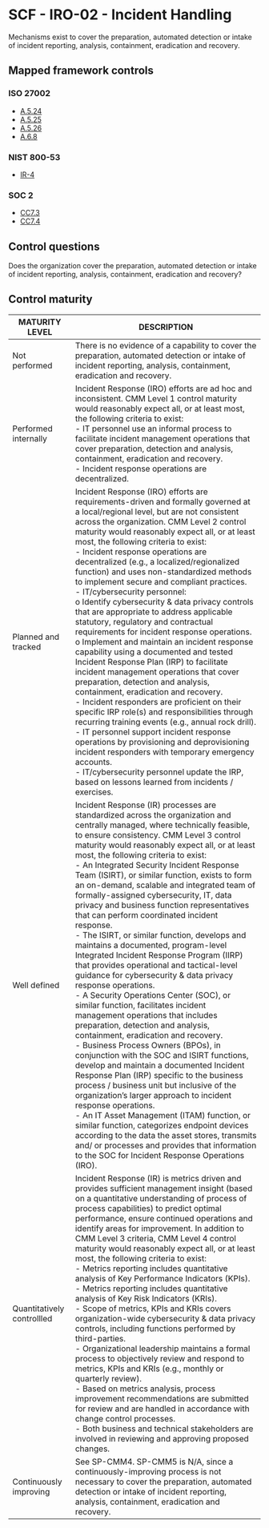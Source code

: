 # SCF - IRO-02 - Incident Handling
Mechanisms exist to cover the preparation, automated detection or intake of incident reporting, analysis, containment, eradication and recovery.
## Mapped framework controls
### ISO 27002
- [A.5.24](../iso27002/a-5.md#a524)
- [A.5.25](../iso27002/a-5.md#a525)
- [A.5.26](../iso27002/a-5.md#a526)
- [A.6.8](../iso27002/a-6.md#a68)
### NIST 800-53
- [IR-4](../nist80053/ir-4.md)
### SOC 2
- [CC7.3](../soc2/cc73.md)
- [CC7.4](../soc2/cc74.md)
## Control questions
Does the organization cover the preparation, automated detection or intake of incident reporting, analysis, containment, eradication and recovery?
## Control maturity
|       MATURITY LEVEL       |                                                                                                                                                                                                                                                                                                                                                                                                                                                                                                                                                                                                                                                                                                                                                                       DESCRIPTION                                                                                                                                                                                                                                                                                                                                                                                                                                                                                                                                                                                                                                                                                                                                                                        |
|----------------------------|----------------------------------------------------------------------------------------------------------------------------------------------------------------------------------------------------------------------------------------------------------------------------------------------------------------------------------------------------------------------------------------------------------------------------------------------------------------------------------------------------------------------------------------------------------------------------------------------------------------------------------------------------------------------------------------------------------------------------------------------------------------------------------------------------------------------------------------------------------------------------------------------------------------------------------------------------------------------------------------------------------------------------------------------------------------------------------------------------------------------------------------------------------------------------------------------------------------------------------------------------------------------------------------------------------------------------------------------------------------------------------------------------------------------------------------------------------------------------------------------------------------------------------------------------------|
| Not performed              | There is no evidence of a capability to cover the preparation, automated detection or intake of incident reporting, analysis, containment, eradication and recovery.                                                                                                                                                                                                                                                                                                                                                                                                                                                                                                                                                                                                                                                                                                                                                                                                                                                                                                                                                                                                                                                                                                                                                                                                                                                                                                                                                                                     |
| Performed internally       | Incident Response (IRO) efforts are ad hoc and inconsistent. CMM Level 1 control maturity would reasonably expect all, or at least most, the following criteria to exist:<br>- IT personnel use an informal process to facilitate incident management operations that cover preparation, detection and analysis, containment, eradication and recovery.<br>- Incident response operations are decentralized.                                                                                                                                                                                                                                                                                                                                                                                                                                                                                                                                                                                                                                                                                                                                                                                                                                                                                                                                                                                                                                                                                                                                             |
| Planned and tracked        | Incident Response (IRO) efforts are requirements-driven and formally governed at a local/regional level, but are not consistent across the organization. CMM Level 2 control maturity would reasonably expect all, or at least most, the following criteria to exist:<br>- Incident response operations are decentralized (e.g., a localized/regionalized function) and uses non-standardized methods to implement secure and compliant practices.<br>- IT/cybersecurity personnel:<br>o	Identify cybersecurity & data privacy controls that are appropriate to address applicable statutory, regulatory and contractual requirements for incident response operations. <br>o	Implement and maintain an incident response capability using a documented and tested Incident Response Plan (IRP) to facilitate incident management operations that cover preparation, detection and analysis, containment, eradication and recovery.<br>- Incident responders are proficient on their specific IRP role(s) and responsibilities through recurring training events (e.g., annual rock drill).<br>- IT personnel support incident response operations by provisioning and deprovisioning incident responders with temporary emergency accounts.<br>- IT/cybersecurity personnel update the IRP, based on lessons learned from incidents / exercises.                                                                                                                                                                                                          |
| Well defined               | Incident Response (IR) processes are standardized across the organization and centrally managed, where technically feasible, to ensure consistency. CMM Level 3 control maturity would reasonably expect all, or at least most, the following criteria to exist:<br>- An Integrated Security Incident Response Team (ISIRT), or similar function, exists to form an on-demand, scalable and integrated team of formally-assigned cybersecurity, IT, data privacy and business function representatives that can perform coordinated incident response.<br>- The ISIRT, or similar function, develops and maintains a documented, program-level Integrated Incident Response Program (IIRP) that provides operational and tactical-level guidance for cybersecurity & data privacy response operations.<br>- A Security Operations Center (SOC), or similar function, facilitates incident management operations that includes preparation, detection and analysis, containment, eradication and recovery.<br>- Business Process Owners (BPOs), in conjunction with the SOC and ISIRT functions, develop and maintain a documented Incident Response Plan (IRP) specific to the business process / business unit but inclusive of the organization’s larger approach to incident response operations.<br>- An IT Asset Management (ITAM) function, or similar function, categorizes endpoint devices according to the data the asset stores, transmits and/ or processes and provides that information to the SOC for Incident Response Operations (IRO). |
| Quantitatively controllled | Incident Response (IR) is metrics driven and provides sufficient management insight (based on a quantitative understanding of process of process capabilities) to predict optimal performance, ensure continued operations and identify areas for improvement. In addition to CMM Level 3 criteria, CMM Level 4 control maturity would reasonably expect all, or at least most, the following criteria to exist:<br>- 	Metrics reporting includes quantitative analysis of Key Performance Indicators (KPIs).<br>- 	Metrics reporting includes quantitative analysis of Key Risk Indicators (KRIs).<br>- 	Scope of metrics, KPIs and KRIs covers organization-wide cybersecurity & data privacy controls, including functions performed by third-parties.<br>- 	Organizational leadership maintains a formal process to objectively review and respond to metrics, KPIs and KRIs (e.g., monthly or quarterly review).<br>- 	Based on metrics analysis, process improvement recommendations are submitted for review and are handled in accordance with change control processes.<br>- 	Both business and technical stakeholders are involved in reviewing and approving proposed changes.                                                                                                                                                                                                                                                                                                                                                                      |
| Continuously improving     | See SP-CMM4. SP-CMM5 is N/A, since a continuously-improving process is not necessary to cover the preparation, automated detection or intake of incident reporting, analysis, containment, eradication and recovery.                                                                                                                                                                                                                                                                                                                                                                                                                                                                                                                                                                                                                                                                                                                                                                                                                                                                                                                                                                                                                                                                                                                                                                                                                                                                                                                                     |
